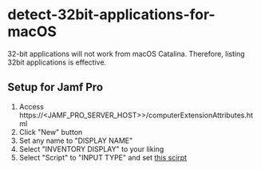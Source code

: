 # detect-32bit-applications-for-macOS

32-bit applications will not work from macOS Catalina.
Therefore, listing 32bit applications is effective.

## Setup for Jamf Pro

1. Access https://<JAMF_PRO_SERVER_HOST>>/computerExtensionAttributes.html
2. Click "New" button
3. Set any name to "DISPLAY NAME"
4. Select "INVENTORY DISPLAY" to your liking
5. Select "Script" to "INPUT TYPE" and set [this scirpt](https://github.com/kenchan0130/32bit-applications-jamf-script/blob/master/detect_32bit_applications.py)
